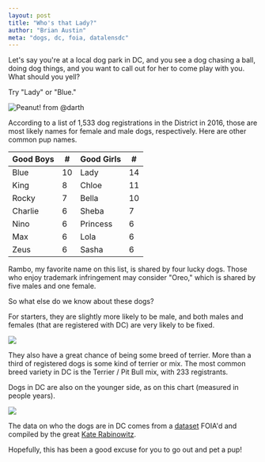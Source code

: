 ```yaml
---
layout: post
title: "Who's that Lady?"
author: "Brian Austin"
meta: "dogs, dc, foia, datalensdc"
---
```

Let's say you're at a local dog park in DC, and you see a dog chasing a ball, doing dog things, and you want to call out for her to come play with you. What should you yell?

Try "Lady" or "Blue."

![Peanut! from @darth](https://pbs.twimg.com/media/C77GgWCW0AAAHqi.jpg:large)

According to a list of 1,533 dog registrations in the District in 2016, those are most likely names for female and male dogs, respectively. Here are other common pup names.

Good Boys|#|Good Girls|#
---------|----|-----------|---
Blue|10|Lady|14
King|8|Chloe|11
Rocky|7|Bella|10
Charlie|6|Sheba|7
Nino|6|Princess|6
Max|6|Lola|6
Zeus|6|Sasha|6

Rambo, my favorite name on this list, is shared by four lucky dogs. Those who enjoy trademark infringement may consider "Oreo," which is shared by five males and one female.

So what else do we know about these dogs?

For starters, they are slightly more likely to be male, and both males and females (that are registered with DC) are very likely to be fixed.

![](../images/dogs_registered_mf.png)

They also have a great chance of being some breed of terrier. More than a third of registered dogs is some kind of terrier or mix. The most common breed variety in DC is the Terrier / Pit Bull mix, with 233 registrants.

Dogs in DC are also on the younger side, as on this chart (measured in people years).

![](../images/dog_years_dc.jpg)

The data on who the dogs are in DC comes from a [dataset](https://github.com/katerabinowitz/FOIA-Requests/tree/master/Registered%20Dogs) FOIA'd and compiled by the great [Kate Rabinowitz](http://www.datalensdc.com/).

Hopefully, this has been a good excuse for you to go out and pet a pup!
